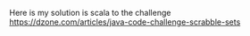 Here is my solution is scala to the challenge https://dzone.com/articles/java-code-challenge-scrabble-sets
